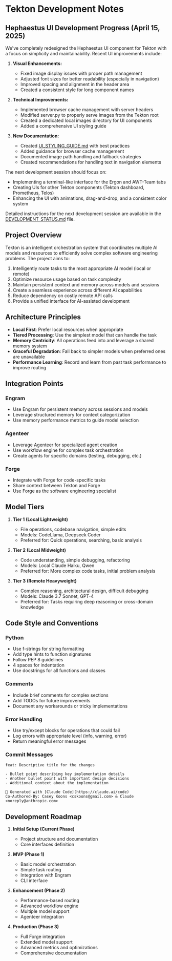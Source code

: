 # Tekton Development Notes

## Hephaestus UI Development Progress (April 15, 2025)

We've completely redesigned the Hephaestus UI component for Tekton with a focus on simplicity and maintainability. Recent UI improvements include:

1. **Visual Enhancements:**
   - Fixed image display issues with proper path management
   - Adjusted font sizes for better readability (especially in navigation)
   - Improved spacing and alignment in the header area
   - Created a consistent style for long component names

2. **Technical Improvements:**
   - Implemented browser cache management with server headers
   - Modified server.py to properly serve images from the Tekton root
   - Created a dedicated local images directory for UI components
   - Added a comprehensive UI styling guide

3. **New Documentation:**
   - Created [UI_STYLING_GUIDE.md](./Hephaestus/UI_STYLING_GUIDE.md) with best practices
   - Added guidance for browser cache management
   - Documented image path handling and fallback strategies
   - Created recommendations for handling text in navigation elements

The next development session should focus on:
- Implementing a terminal-like interface for the Ergon and AWT-Team tabs
- Creating UIs for other Tekton components (Tekton dashboard, Prometheus, Telos)
- Enhancing the UI with animations, drag-and-drop, and a consistent color system

Detailed instructions for the next development session are available in the [DEVELOPMENT_STATUS.md](./Hephaestus/DEVELOPMENT_STATUS.md) file.

## Project Overview

Tekton is an intelligent orchestration system that coordinates multiple AI models and resources to efficiently solve complex software engineering problems. The project aims to:

1. Intelligently route tasks to the most appropriate AI model (local or remote)
2. Optimize resource usage based on task complexity
3. Maintain persistent context and memory across models and sessions
4. Create a seamless experience across different AI capabilities
5. Reduce dependency on costly remote API calls
6. Provide a unified interface for AI-assisted development

## Architecture Principles

- **Local First**: Prefer local resources when appropriate
- **Tiered Processing**: Use the simplest model that can handle the task
- **Memory Centricity**: All operations feed into and leverage a shared memory system
- **Graceful Degradation**: Fall back to simpler models when preferred ones are unavailable
- **Performance Learning**: Record and learn from past task performance to improve routing

## Integration Points

### Engram

- Use Engram for persistent memory across sessions and models
- Leverage structured memory for context categorization
- Use memory performance metrics to guide model selection

### Agenteer

- Leverage Agenteer for specialized agent creation
- Use workflow engine for complex task orchestration
- Create agents for specific domains (testing, debugging, etc.)

### Forge

- Integrate with Forge for code-specific tasks
- Share context between Tekton and Forge
- Use Forge as the software engineering specialist

## Model Tiers

1. **Tier 1 (Local Lightweight)**
   - File operations, codebase navigation, simple edits
   - Models: CodeLlama, Deepseek Coder
   - Preferred for: Quick operations, searching, basic analysis

2. **Tier 2 (Local Midweight)**
   - Code understanding, simple debugging, refactoring
   - Models: Local Claude Haiku, Qwen
   - Preferred for: More complex code tasks, initial problem analysis

3. **Tier 3 (Remote Heavyweight)**
   - Complex reasoning, architectural design, difficult debugging
   - Models: Claude 3.7 Sonnet, GPT-4
   - Preferred for: Tasks requiring deep reasoning or cross-domain knowledge

## Code Style and Conventions

### Python

- Use f-strings for string formatting
- Add type hints to function signatures
- Follow PEP 8 guidelines
- 4 spaces for indentation
- Use docstrings for all functions and classes

### Comments

- Include brief comments for complex sections
- Add TODOs for future improvements
- Document any workarounds or tricky implementations

### Error Handling

- Use try/except blocks for operations that could fail
- Log errors with appropriate level (info, warning, error)
- Return meaningful error messages

### Commit Messages

```
feat: Descriptive title for the changes

- Bullet point describing key implementation details
- Another bullet point with important design decisions
- Additional context about the implementation

🤖 Generated with [Claude Code](https://claude.ai/code)
Co-Authored-By: Casey Koons <cskoons@gmail.com> & Claude <noreply@anthropic.com>
```

## Development Roadmap

1. **Initial Setup (Current Phase)**
   - Project structure and documentation
   - Core interfaces definition

2. **MVP (Phase 1)**
   - Basic model orchestration
   - Simple task routing
   - Integration with Engram
   - CLI interface

3. **Enhancement (Phase 2)**
   - Performance-based routing
   - Advanced workflow engine
   - Multiple model support
   - Agenteer integration

4. **Production (Phase 3)**
   - Full Forge integration
   - Extended model support
   - Advanced metrics and optimizations
   - Comprehensive documentation